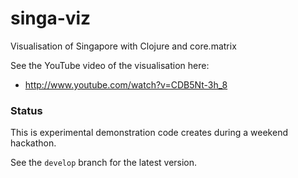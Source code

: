 singa-viz
=========

Visualisation of Singapore with Clojure and core.matrix

See the YouTube video of the visualisation here:

 - http://www.youtube.com/watch?v=CDB5Nt-3h_8

### Status

This is experimental demonstration code creates during a weekend hackathon.

See the `develop` branch for the latest version.

